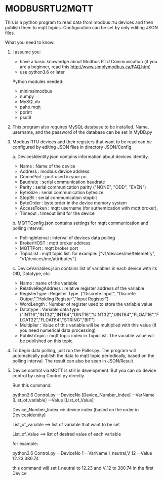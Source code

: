 # MODBUSRTU2MQTT

This is a python program to read data from modbus rtu devices and then publish them to mqtt topics. Configuration can be set by only editing JSON files.

What you need to know:
1. I assume you: 
	- have a basic knowledge about Modbus RTU Communication (if you are a beginner, read this http://www.simplymodbus.ca/FAQ.htm)
	- use python3.6 or later.

   Python modules needed:
	- minimalmodbus
	- numpy
	- MySQLdb
	- paho.mqtt
	- pprint
	- psutil

2. This program also requires MySQL database to be installed.
   Name, username, and the password of the database can be set in MyDB.py
   
3. Modbus RTU devices and their registers that want to be read can be configured by editing JSON files in directory JSON/Config

   a. DevicesIdentity.json 
      contains information about devices identity.
      - Name		: Name of the device
      - Address		: modbus device address
      - CommPort	: port used in your pc
	  - Baudrate	: serial communication baudrate
	  - Parity		: serial communication parity ("NONE", "ODD", "EVEN")
	  - ByteSize	: serial communication bytesize
	  - StopBit		: serial communication stopbit
      - ByteOrder	: byte order in the device memory system
      - AccessToken	: mqtt username (for authentication with mqtt broker),
      - Timeout		: timeout limit for the device
	  
	  
   b. MQTTConfig.json 
      contains settings for mqtt communication and polling interval.
      - PollingInterval	: interval of devices data polling 
      - BrokerHOST		: mqtt broker address
      - MQTTPort		: mqtt broker port
      - TopicList		: mqtt topic list. for example: ["v1/devices/me/telemetry", "v1/devices/me/attributes"]
	
	
   c. DeviceVariables.json
      contains list of variables in each device with its OID, Datatype, etc.
      - Name 		: 	name of the variable
      - RelativeRegAddress	: 	relative register address of the variable
	  - RegisterType	: Register Type. ("Discrete Input", "Discrete Output","Holding Register","Input Register")
	  - WordLength		: Number of register used to store the variable value
      - Datatype	: 	Variable data type ("INT16","INT32","INT64","UINT16","UINT32","UINT64","FLOAT16","FLOAT32","FLOAT64","STRING","BIT")
      - Multiplier	: 	Value of this variable will be multiplied with this value (if you need numerical data processing)
      - PublishTopic	: 	mqtt topic index in TopicList. The variable value will be published on this topic.
      
	
	
4. To begin data polling, just run the Poller.py. The program will automatically publish the data to mqtt topic periodically, based on the polling interval. The result can also be seen in JSON/Result


5. Device control via MQTT is still in development. But you can do device control by using Control.py directly.

   Run this command:
   
   python3.6 Control.py --DeviceNo [Device_Number_Index] --VarName [List_of_variable] --Value [List_of_Value]
   
   Device_Number_Index 	==> device index (based on the order in DevicesIdentity)
   
   List_of_variable		==> list of variable that want to be set
   
   List_of_Value		==> list of desired value of each variable
   
   for example:
   
   
   	python3.6 Control.py --DeviceNo 1 --VarName I_neutral,V_12 --Value 12.23,380.74
 
 
   this command will set I_neutral to 12.23 and V_12 to 380.74 in the first Device
   
